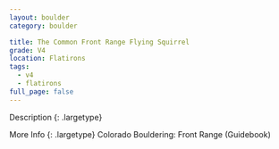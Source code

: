 ```yaml
---
layout: boulder
category: boulder

title: The Common Front Range Flying Squirrel
grade: V4
location: Flatirons
tags:
  - v4
  - flatirons
full_page: false
---
```


Description
{: .largetype}


More Info
{: .largetype}
Colorado Bouldering: Front Range (Guidebook)
